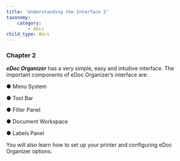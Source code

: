 ```yaml
---
title: 'Understanding the Interface 2'
taxonomy:
    category:
        - docs
child_type: docs
---
```


### Chapter 2

_**eDoc Organizer**_ has a very simple, easy and intuitive interface. The important components of eDoc Organizer’s interface are:

● Menu System

● Tool Bar

● Filter Panel

● Document Workspace

● Labels Panel

You will also learn how to set up your printer and configuring eDoc Organizer options.